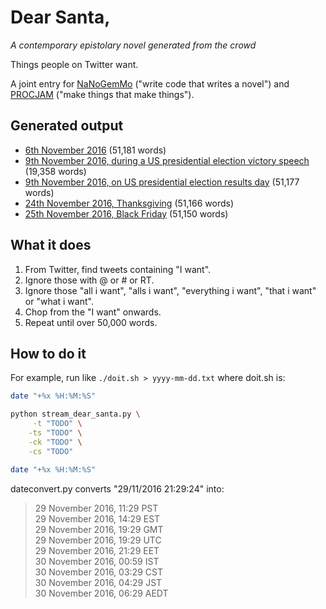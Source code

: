 # Dear Santa,

*A contemporary epistolary novel generated from the crowd*

Things people on Twitter want.

A joint entry for [NaNoGemMo](https://github.com/NaNoGenMo/2016) ("write code that writes a novel") and [PROCJAM](https://hugovk.itch.io/dear-santa) ("make things that make things").

## Generated output

* [6th November 2016](03-dearsanta/2016-11-06.txt) (51,181 words)
* [9th November 2016, during a US presidential election victory speech](03-dearsanta/2016-11-09a-victoryspeech.txt) (19,358 words)
* [9th November 2016, on US presidential election results day](03-dearsanta/2016-11-09b-resultsday.txt) (51,177 words)
* [24th November 2016, Thanksgiving](03-dearsanta/2016-11-24-thanksgiving.txt) (51,166 words)
* [25th November 2016, Black Friday](03-dearsanta/2016-11-25-blackfriday.txt) (51,150 words)


## What it does

1. From Twitter, find tweets containing "I want".
2. Ignore those with @ or # or RT.
3. Ignore those "all i want", "alls i want", "everything i want", "that i want" or "what i want".
4. Chop from the "I want" onwards.
5. Repeat until over 50,000 words.

## How to do it

For example, run like `./doit.sh > yyyy-mm-dd.txt` where doit.sh is:

```bash
date "+%x %H:%M:%S"

python stream_dear_santa.py \
     -t "TODO" \
    -ts "TODO" \
    -ck "TODO" \
    -cs "TODO"

date "+%x %H:%M:%S"
```

dateconvert.py converts "29/11/2016 21:29:24" into:

> 29 November 2016, 11:29 PST<br>
29 November 2016, 14:29 EST<br>
29 November 2016, 19:29 GMT<br>
29 November 2016, 19:29 UTC<br>
29 November 2016, 21:29 EET<br>
30 November 2016, 00:59 IST<br>
30 November 2016, 03:29 CST<br>
30 November 2016, 04:29 JST<br>
30 November 2016, 06:29 AEDT
